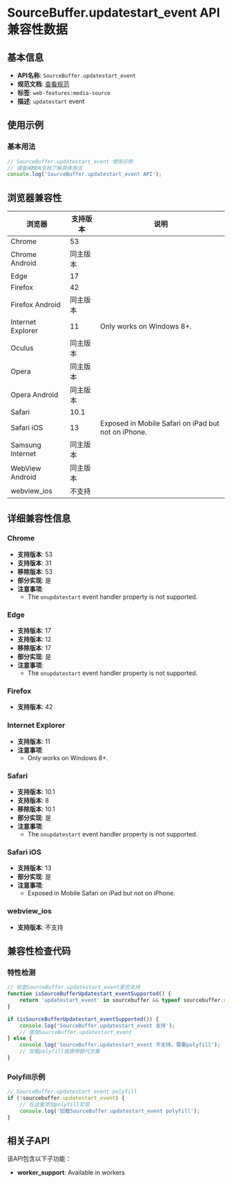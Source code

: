 # SourceBuffer.updatestart_event API 兼容性数据

## 基本信息

- **API名称**: `SourceBuffer.updatestart_event`
- **规范文档**: [查看规范](https://w3c.github.io/media-source/#dfn-updatestart,https://w3c.github.io/media-source/#dom-sourcebuffer-onupdatestart)
- **标签**: `web-features:media-source`
- **描述**: `updatestart` event

## 使用示例

### 基本用法

```javascript
// SourceBuffer.updatestart_event 使用示例
// 请查阅MDN文档了解具体用法
console.log('SourceBuffer.updatestart_event API');
```

## 浏览器兼容性

| 浏览器 | 支持版本 | 说明 |
|--------|----------|------|
| Chrome | 53 |  |
| Chrome Android | 同主版本 |  |
| Edge | 17 |  |
| Firefox | 42 |  |
| Firefox Android | 同主版本 |  |
| Internet Explorer | 11 | Only works on Windows 8+. |
| Oculus | 同主版本 |  |
| Opera | 同主版本 |  |
| Opera Android | 同主版本 |  |
| Safari | 10.1 |  |
| Safari iOS | 13 | Exposed in Mobile Safari on iPad but not on iPhone. |
| Samsung Internet | 同主版本 |  |
| WebView Android | 同主版本 |  |
| webview_ios | 不支持 |  |

## 详细兼容性信息

### Chrome

- **支持版本**: 53
- **支持版本**: 31
- **移除版本**: 53
- **部分实现**: 是
- **注意事项**:
  - The `onupdatestart` event handler property is not supported.

### Edge

- **支持版本**: 17
- **支持版本**: 12
- **移除版本**: 17
- **部分实现**: 是
- **注意事项**:
  - The `onupdatestart` event handler property is not supported.

### Firefox

- **支持版本**: 42

### Internet Explorer

- **支持版本**: 11
- **注意事项**:
  - Only works on Windows 8+.

### Safari

- **支持版本**: 10.1
- **支持版本**: 8
- **移除版本**: 10.1
- **部分实现**: 是
- **注意事项**:
  - The `onupdatestart` event handler property is not supported.

### Safari iOS

- **支持版本**: 13
- **部分实现**: 是
- **注意事项**:
  - Exposed in Mobile Safari on iPad but not on iPhone.

### webview_ios

- **支持版本**: 不支持

## 兼容性检查代码

### 特性检测

```javascript
// 检查SourceBuffer.updatestart_event是否支持
function isSourceBufferUpdatestart_eventSupported() {
    return 'updatestart_event' in sourcebuffer && typeof sourcebuffer.updatestart_event === 'function';
}

if (isSourceBufferUpdatestart_eventSupported()) {
    console.log('SourceBuffer.updatestart_event 支持');
    // 使用SourceBuffer.updatestart_event
} else {
    console.log('SourceBuffer.updatestart_event 不支持，需要polyfill');
    // 加载polyfill或使用替代方案
}
```

### Polyfill示例

```javascript
// SourceBuffer.updatestart_event polyfill
if (!sourcebuffer.updatestart_event) {
    // 在这里添加polyfill实现
    console.log('加载SourceBuffer.updatestart_event polyfill');
}
```

## 相关子API

该API包含以下子功能：

- **worker_support**: Available in workers

